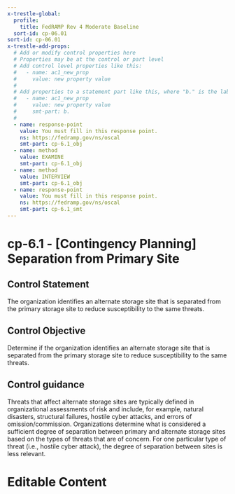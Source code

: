 ```yaml
---
x-trestle-global:
  profile:
    title: FedRAMP Rev 4 Moderate Baseline
  sort-id: cp-06.01
sort-id: cp-06.01
x-trestle-add-props:
  # Add or modify control properties here
  # Properties may be at the control or part level
  # Add control level properties like this:
  #   - name: ac1_new_prop
  #     value: new property value
  #
  # Add properties to a statement part like this, where "b." is the label of the target statement part
  #   - name: ac1_new_prop
  #     value: new property value
  #     smt-part: b.
  #
  - name: response-point
    value: You must fill in this response point.
    ns: https://fedramp.gov/ns/oscal
    smt-part: cp-6.1_obj
  - name: method
    value: EXAMINE
    smt-part: cp-6.1_obj
  - name: method
    value: INTERVIEW
    smt-part: cp-6.1_obj
  - name: response-point
    value: You must fill in this response point.
    ns: https://fedramp.gov/ns/oscal
    smt-part: cp-6.1_smt
---
```


# cp-6.1 - \[Contingency Planning\] Separation from Primary Site

## Control Statement

The organization identifies an alternate storage site that is separated from the primary storage site to reduce susceptibility to the same threats.

## Control Objective

Determine if the organization identifies an alternate storage site that is separated from the primary storage site to reduce susceptibility to the same threats.

## Control guidance

Threats that affect alternate storage sites are typically defined in organizational assessments of risk and include, for example, natural disasters, structural failures, hostile cyber attacks, and errors of omission/commission. Organizations determine what is considered a sufficient degree of separation between primary and alternate storage sites based on the types of threats that are of concern. For one particular type of threat (i.e., hostile cyber attack), the degree of separation between sites is less relevant.

# Editable Content

<!-- Make additions and edits below -->
<!-- The above represents the contents of the control as received by the profile, prior to additions. -->
<!-- If the profile makes additions to the control, they will appear below. -->
<!-- The above markdown may not be edited but you may edit the content below, and/or introduce new additions to be made by the profile. -->
<!-- If there is a yaml header at the top, parameter values may be edited. Use --set-parameters to incorporate the changes during assembly. -->
<!-- The content here will then replace what is in the profile for this control, after running profile-assemble. -->
<!-- The added parts in the profile for this control are below.  You may edit them and/or add new ones. -->
<!-- Each addition must have a heading either of the form ## Control my_addition_name -->
<!-- or ## Part a. (where the a. refers to one of the control statement labels.) -->
<!-- "## Control" parts are new parts added after the statement part. -->
<!-- "## Part" parts are new parts added into the top-level statement part with that label. -->
<!-- Subparts may be added with nested hash levels of the form ### My Subpart Name -->
<!-- underneath the parent ## Control or ## Part being added -->
<!-- See https://oscal-compass.github.io/compliance-trestle/tutorials/ssp_profile_catalog_authoring/ssp_profile_catalog_authoring for guidance. -->

